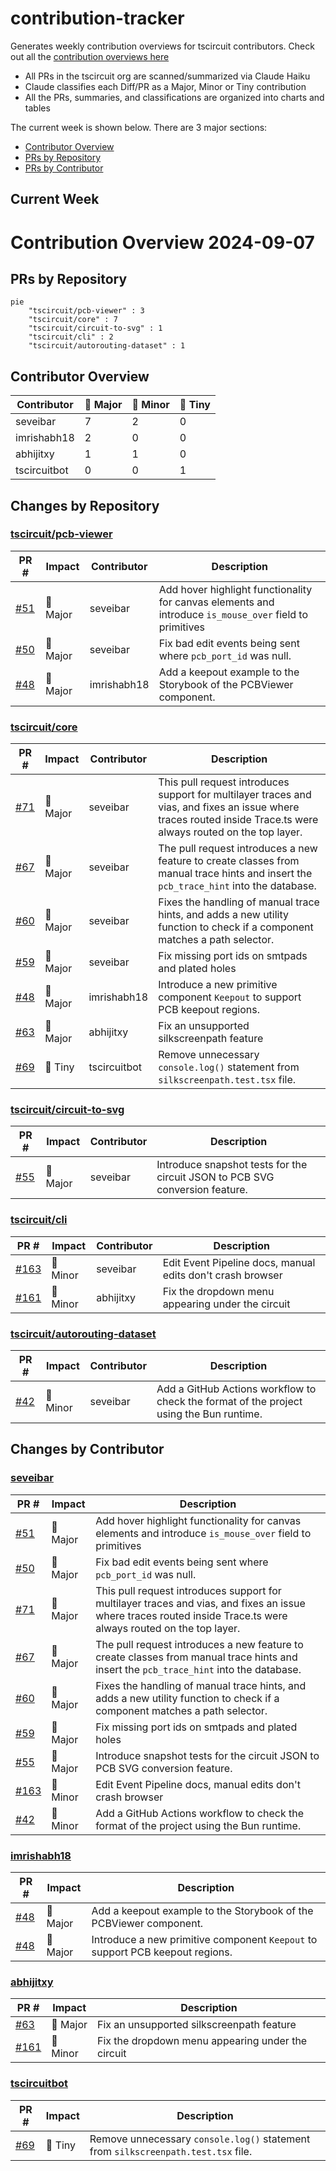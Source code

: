 # contribution-tracker

Generates weekly contribution overviews for tscircuit contributors. Check out all
the [contribution overviews here](./contribution-overviews/)

* All PRs in the tscircuit org are scanned/summarized via Claude Haiku
* Claude classifies each Diff/PR as a Major, Minor or Tiny contribution
* All the PRs, summaries, and classifications are organized into charts and tables

The current week is shown below. There are 3 major sections:

* [Contributor Overview](#contributor-overview)
* [PRs by Repository](#prs-by-repository)
* [PRs by Contributor](#changes-by-contributor)

## Current Week

<!-- START_CURRENT_WEEK -->

# Contribution Overview 2024-09-07

## PRs by Repository

```mermaid
pie
    "tscircuit/pcb-viewer" : 3
    "tscircuit/core" : 7
    "tscircuit/circuit-to-svg" : 1
    "tscircuit/cli" : 2
    "tscircuit/autorouting-dataset" : 1
```

## Contributor Overview

| Contributor | 🐳 Major | 🐙 Minor | 🐌 Tiny |
|-------------|-------|-------|-------|
| seveibar | 7 | 2 | 0 |
| imrishabh18 | 2 | 0 | 0 |
| abhijitxy | 1 | 1 | 0 |
| tscircuitbot | 0 | 0 | 1 |

## Changes by Repository

### [tscircuit/pcb-viewer](https://github.com/tscircuit/pcb-viewer)

| PR # | Impact | Contributor | Description |
|------|--------|-------------|-------------|
| [#51](https://github.com/tscircuit/pcb-viewer/pull/51) | 🐳 Major | seveibar | Add hover highlight functionality for canvas elements and introduce `is_mouse_over` field to primitives |
| [#50](https://github.com/tscircuit/pcb-viewer/pull/50) | 🐳 Major | seveibar | Fix bad edit events being sent where `pcb_port_id` was null. |
| [#48](https://github.com/tscircuit/pcb-viewer/pull/48) | 🐳 Major | imrishabh18 | Add a keepout example to the Storybook of the PCBViewer component. |

### [tscircuit/core](https://github.com/tscircuit/core)

| PR # | Impact | Contributor | Description |
|------|--------|-------------|-------------|
| [#71](https://github.com/tscircuit/core/pull/71) | 🐳 Major | seveibar | This pull request introduces support for multilayer traces and vias, and fixes an issue where traces routed inside Trace.ts were always routed on the top layer. |
| [#67](https://github.com/tscircuit/core/pull/67) | 🐳 Major | seveibar | The pull request introduces a new feature to create classes from manual trace hints and insert the `pcb_trace_hint` into the database. |
| [#60](https://github.com/tscircuit/core/pull/60) | 🐳 Major | seveibar | Fixes the handling of manual trace hints, and adds a new utility function to check if a component matches a path selector. |
| [#59](https://github.com/tscircuit/core/pull/59) | 🐳 Major | seveibar | Fix missing port ids on smtpads and plated holes |
| [#48](https://github.com/tscircuit/core/pull/48) | 🐳 Major | imrishabh18 | Introduce a new primitive component `Keepout` to support PCB keepout regions. |
| [#63](https://github.com/tscircuit/core/pull/63) | 🐳 Major | abhijitxy | Fix an unsupported silkscreenpath feature |
| [#69](https://github.com/tscircuit/core/pull/69) | 🐌 Tiny | tscircuitbot | Remove unnecessary `console.log()` statement from `silkscreenpath.test.tsx` file. |

### [tscircuit/circuit-to-svg](https://github.com/tscircuit/circuit-to-svg)

| PR # | Impact | Contributor | Description |
|------|--------|-------------|-------------|
| [#55](https://github.com/tscircuit/circuit-to-svg/pull/55) | 🐳 Major | seveibar | Introduce snapshot tests for the circuit JSON to PCB SVG conversion feature. |

### [tscircuit/cli](https://github.com/tscircuit/cli)

| PR # | Impact | Contributor | Description |
|------|--------|-------------|-------------|
| [#163](https://github.com/tscircuit/cli/pull/163) | 🐙 Minor | seveibar | Edit Event Pipeline docs, manual edits don't crash browser |
| [#161](https://github.com/tscircuit/cli/pull/161) | 🐙 Minor | abhijitxy | Fix the dropdown menu appearing under the circuit |

### [tscircuit/autorouting-dataset](https://github.com/tscircuit/autorouting-dataset)

| PR # | Impact | Contributor | Description |
|------|--------|-------------|-------------|
| [#42](https://github.com/tscircuit/autorouting-dataset/pull/42) | 🐙 Minor | seveibar | Add a GitHub Actions workflow to check the format of the project using the Bun runtime. |

## Changes by Contributor

### [seveibar](https://github.com/seveibar)

| PR # | Impact | Description |
|------|--------|-------------|
| [#51](https://github.com/tscircuit/pcb-viewer/pull/51) | 🐳 Major | Add hover highlight functionality for canvas elements and introduce `is_mouse_over` field to primitives |
| [#50](https://github.com/tscircuit/pcb-viewer/pull/50) | 🐳 Major | Fix bad edit events being sent where `pcb_port_id` was null. |
| [#71](https://github.com/tscircuit/core/pull/71) | 🐳 Major | This pull request introduces support for multilayer traces and vias, and fixes an issue where traces routed inside Trace.ts were always routed on the top layer. |
| [#67](https://github.com/tscircuit/core/pull/67) | 🐳 Major | The pull request introduces a new feature to create classes from manual trace hints and insert the `pcb_trace_hint` into the database. |
| [#60](https://github.com/tscircuit/core/pull/60) | 🐳 Major | Fixes the handling of manual trace hints, and adds a new utility function to check if a component matches a path selector. |
| [#59](https://github.com/tscircuit/core/pull/59) | 🐳 Major | Fix missing port ids on smtpads and plated holes |
| [#55](https://github.com/tscircuit/circuit-to-svg/pull/55) | 🐳 Major | Introduce snapshot tests for the circuit JSON to PCB SVG conversion feature. |
| [#163](https://github.com/tscircuit/cli/pull/163) | 🐙 Minor | Edit Event Pipeline docs, manual edits don't crash browser |
| [#42](https://github.com/tscircuit/autorouting-dataset/pull/42) | 🐙 Minor | Add a GitHub Actions workflow to check the format of the project using the Bun runtime. |

### [imrishabh18](https://github.com/imrishabh18)

| PR # | Impact | Description |
|------|--------|-------------|
| [#48](https://github.com/tscircuit/pcb-viewer/pull/48) | 🐳 Major | Add a keepout example to the Storybook of the PCBViewer component. |
| [#48](https://github.com/tscircuit/core/pull/48) | 🐳 Major | Introduce a new primitive component `Keepout` to support PCB keepout regions. |

### [abhijitxy](https://github.com/abhijitxy)

| PR # | Impact | Description |
|------|--------|-------------|
| [#63](https://github.com/tscircuit/core/pull/63) | 🐳 Major | Fix an unsupported silkscreenpath feature |
| [#161](https://github.com/tscircuit/cli/pull/161) | 🐙 Minor | Fix the dropdown menu appearing under the circuit |

### [tscircuitbot](https://github.com/tscircuitbot)

| PR # | Impact | Description |
|------|--------|-------------|
| [#69](https://github.com/tscircuit/core/pull/69) | 🐌 Tiny | Remove unnecessary `console.log()` statement from `silkscreenpath.test.tsx` file. |



<!-- END_CURRENT_WEEK -->
